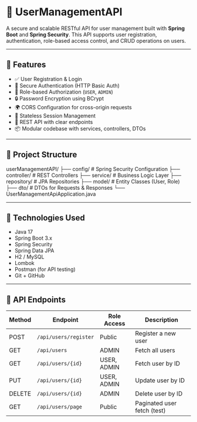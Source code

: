 # 👥 UserManagementAPI

A secure and scalable RESTful API for user management built with **Spring Boot** and **Spring Security**. This API supports user registration, authentication, role-based access control, and CRUD operations on users.

---

## 🚀 Features

- ✅ User Registration & Login
- 🔐 Secure Authentication (HTTP Basic Auth)
- 👤 Role-based Authorization (`USER`, `ADMIN`)
- 🔒 Password Encryption using BCrypt
- 🌍 CORS Configuration for cross-origin requests
- 🔁 Stateless Session Management
- 📄 REST API with clear endpoints
- 📦 Modular codebase with services, controllers, DTOs

---

## 🧱 Project Structure

  userManagementAPI/
├── config/ # Spring Security Configuration
├── controller/ # REST Controllers
├── service/ # Business Logic Layer
├── repository/ # JPA Repositories
├── model/ # Entity Classes (User, Role)
├── dto/ # DTOs for Requests & Responses
└── UserManagementApiApplication.java



---

## 🔧 Technologies Used

- Java 17
- Spring Boot 3.x
- Spring Security
- Spring Data JPA
- H2 / MySQL
- Lombok
- Postman (for API testing)
- Git + GitHub

---

## 🧪 API Endpoints

| Method | Endpoint                  | Role Access    | Description                  |
|--------|---------------------------|----------------|------------------------------|
| POST   | `/api/users/register`     | Public         | Register a new user          |
| GET    | `/api/users`              | ADMIN          | Fetch all users              |
| GET    | `/api/users/{id}`         | USER, ADMIN    | Fetch user by ID             |
| PUT    | `/api/users/{id}`         | USER, ADMIN    | Update user by ID            |
| DELETE | `/api/users/{id}`         | ADMIN          | Delete user by ID            |
| GET    | `/api/users/page`         | Public         | Paginated user fetch (test)  |









